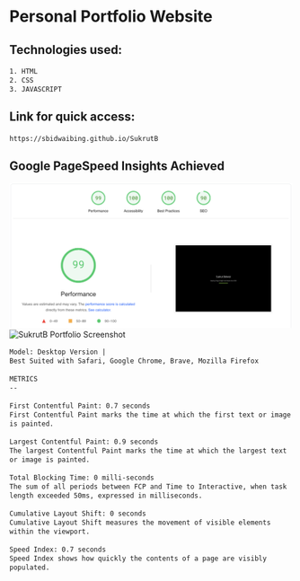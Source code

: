 # Personal Portfolio Website

## Technologies used:
  ```
  1. HTML
  2. CSS
  3. JAVASCRIPT
```

## Link for quick access: 
  ```
  https://sbidwaibing.github.io/SukrutB
  ```
## Google PageSpeed Insights Achieved

![PageSpeed Analysis](assets/images/analysis.png)
<img src="images/portfolio-screenshot.png" alt="SukrutB Portfolio Screenshot" width="300"/>

  ```
  Model: Desktop Version |
  Best Suited with Safari, Google Chrome, Brave, Mozilla Firefox

  METRICS
--

  First Contentful Paint: 0.7 seconds
  First Contentful Paint marks the time at which the first text or image is painted.
  
  Largest Contentful Paint: 0.9 seconds
  The largest Contentful Paint marks the time at which the largest text or image is painted. 
  
  Total Blocking Time: 0 milli-seconds
  The sum of all periods between FCP and Time to Interactive, when task length exceeded 50ms, expressed in milliseconds.
  
  Cumulative Layout Shift: 0 seconds
  Cumulative Layout Shift measures the movement of visible elements within the viewport.
  
  Speed Index: 0.7 seconds
  Speed Index shows how quickly the contents of a page are visibly populated.
  ```
